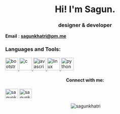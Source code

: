 <h1 align="center">Hi! I'm Sagun.</h1>
<h3 align="center">designer & developer </h3>

**Email** : **sagunkhatri@pm.me**

<h3 align="left">Languages and Tools:</h3>
<p align="left"> <a href="https://getbootstrap.com" target="_blank"> <img src="https://devicons.github.io/devicon/devicon.git/icons/bootstrap/bootstrap-plain.svg" alt="bootstrap" width="40" height="40"/> </a> <a href="https://www.cprogramming.com/" target="_blank"> <img src="https://devicons.github.io/devicon/devicon.git/icons/c/c-original.svg" alt="c" width="40" height="40"/> </a> <a href="https://developer.mozilla.org/en-US/docs/Web/JavaScript" target="_blank"> <img src="https://devicons.github.io/devicon/devicon.git/icons/javascript/javascript-original.svg" alt="javascript" width="40" height="40"/> </a> <a href="https://www.linux.org/" target="_blank"> <img src="https://devicons.github.io/devicon/devicon.git/icons/linux/linux-original.svg" alt="linux" width="40" height="40"/> </a> <a href="https://www.python.org" target="_blank"> <img src="https://devicons.github.io/devicon/devicon.git/icons/python/python-original.svg" alt="python" width="40" height="40"/> </a> </p>

<p align="center">
<h4 align="center">Connect with me:</h4>
<a href="https://twitter.com/sagunkhtr" target="blank"><img align="center" src="https://cdn.jsdelivr.net/npm/simple-icons@3.0.1/icons/twitter.svg" alt="sagunkhtr" height="30" width="40" /></a>
<a href="https://instagram.com/sagunkhtr" target="blank"><img align="center" src="https://cdn.jsdelivr.net/npm/simple-icons@3.0.1/icons/instagram.svg" alt="sagunkhtr" height="30" width="40" /></a>
</p>

<p align="center">&nbsp;<img align="center" src="https://github-readme-stats.vercel.app/api?username=sagunkhatri&show_icons=true" alt="sagunkhatri" /></p>
